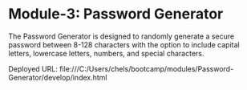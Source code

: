 # Module-3: Password Generator

The Password Generator is designed to randomly generate a secure password between 8-128 characters with the option to include capital letters, lowercase letters, numbers, and special characters. 


Deployed URL: file:///C:/Users/chels/bootcamp/modules/Password-Generator/develop/index.html

